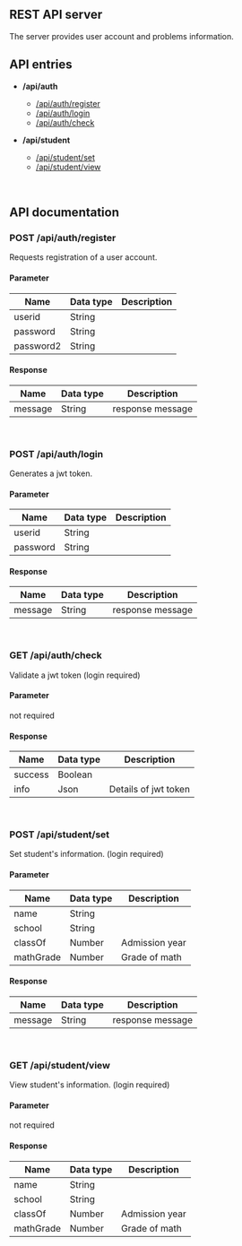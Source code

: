 


## REST API server
The server provides user account and problems information. 
<br>

## API entries
* **/api/auth**
  * [/api/auth/register](#post-apiauthregister)
  * [/api/auth/login](#post-apiauthlogin) 
  * [/api/auth/check](#get-apiauthcheck) 

* **/api/student**
  * [/api/student/set](#post-apistudentset)
  * [/api/student/view](#get-apistudentview)
  
<br>

## API documentation
### POST /api/auth/register
Requests registration of a user account.

#### Parameter 
| Name | Data type | Description | 
---|---|---
| userid | String | | 
| password | String | |  
| password2 | String | | 

#### Response
| Name | Data type | Description | 
---|---|---
| message| String | response message| 
<br>

### POST /api/auth/login
Generates a jwt token.

#### Parameter 
| Name | Data type | Description | 
---|---|---
| userid | String | | 
| password | String | | 

#### Response
| Name | Data type | Description | 
---|---|---
| message| String | response message| 
<br>

### GET /api/auth/check
Validate a jwt token (login required)

#### Parameter
not required

#### Response
| Name | Data type | Description | 
---|---|---
| success| Boolean | |  
| info | Json | Details of jwt token | 
<br>

### POST /api/student/set
Set student's information. (login required)

#### Parameter
| Name | Data type | Description | 
---|---|---
| name | String | | 
| school | String | | 
| classOf | Number | Admission year | 
| mathGrade | Number | Grade of math |

#### Response
| Name | Data type | Description | 
---|---|---
| message| String | response message| 
<br>

### GET /api/student/view
View student's information. (login required)

#### Parameter
not required

#### Response
| Name | Data type | Description | 
---|---|---
| name | String | | 
| school | String | | 
| classOf | Number | Admission year | 
| mathGrade | Number | Grade of math | 
<br>